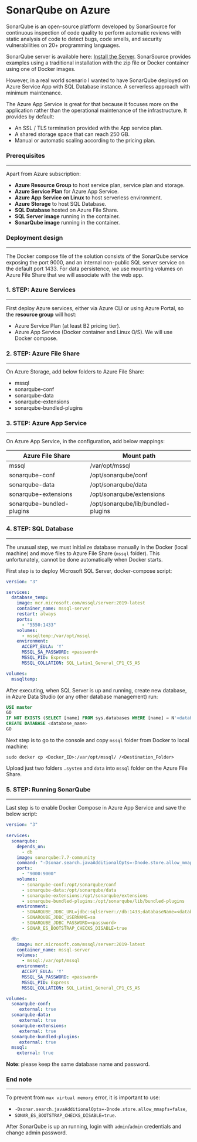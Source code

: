 # SonarQube on Azure

SonarQube is an open-source platform developed by SonarSource for continuous inspection of code quality to perform automatic reviews with static analysis of code to detect bugs, code smells, and security vulnerabilities on 20+ programming languages. 

SonarQube server is available here: [Install the Server](https://docs.sonarqube.org/latest/setup/install-server/). SonarSource provides examples using a traditional installation with the zip file or Docker container using one of Docker images.

However, in a real world scenario I wanted to have SonarQube deployed on Azure Service App with SQL Database instance. A serverless approach with minimum maintenance. 

The Azure App Service is great for that because it focuses more on the application rather than the operational maintenance of the infrastructure. It provides by default:
- An SSL / TLS termination provided with the App service plan.
- A shared storage space that can reach 250 GB.
- Manual or automatic scaling according to the pricing plan.

### Prerequisites
---

Apart from Azure subscription:  

- **Azure Resource Group** to host service plan, service plan and storage.
- **Azure Service Plan** for Azure App Service.
- **Azure App Service on Linux** to host serverless environment.
- **Azure Storage** to host SQL Database.
- **SQL Database** hosted on Azure File Share.
- **SQL Server image** running in the container.
- **SonarQube image** running in the container.

### Deployment design
---

The Docker compose file of the solution consists of the SonarQube service exposing the port 9000, and an internal non-public SQL server service on the default port 1433. For data persistence, we use mounting volumes on Azure File Share that we will associate with the web app.

### 1. STEP: Azure Services
---

First deploy Azure services, either via Azure CLI or using Azure Portal, so the **resource group** will host:

- Azure Service Plan (at least B2 pricing tier).
- Azure App Service (Docker container and Linux O/S). We will use Docker compose.

### 2. STEP: Azure File Share
---

On Azure Storage, add below folders to Azure File Share:
- mssql
- sonarqube-conf
- sonarqube-data
- sonarqube-extensions
- sonarqube-bundled-plugins

### 3. STEP: Azure App Service
---

On Azure App Service, in the configuration, add below mappings:

| Azure File Share | Mount path
|---|---
| mssql | /var/opt/mssql
| sonarqube-conf | /opt/sonarqube/conf
| sonarqube-data | /opt/sonarqube/data
| sonarqube-extensions | /opt/sonarqube/extensions
| sonarqube-bundled-plugins | /opt/sonarqube/lib/bundled-plugins

### 4. STEP: SQL Database
---

The unusual step, we must initialize database manually in the Docker (local machine) and move files to Azure File Share (`mssql` folder). This unfortunately, cannot be done automatically when Docker starts.

First step is to deploy Microsoft SQL Server, docker-compose script:

```yaml
version: "3"

services:
  database_temp:
    image: mcr.microsoft.com/mssql/server:2019-latest
    container_name: mssql-server
    restart: always
    ports:
      - "5550:1433"
    volumes:
      - mssqltemp:/var/opt/mssql
    environment:
      ACCEPT_EULA: 'Y'
      MSSQL_SA_PASSWORD: <password>
      MSSQL_PID: Express
      MSSQL_COLLATION: SQL_Latin1_General_CP1_CS_AS

volumes:
  mssqltemp:
```

After executing, when SQL Server is up and running, create new database, in Azure Data Studio (or any other database management) run:

```sql
USE master
GO
IF NOT EXISTS (SELECT [name] FROM sys.databases WHERE [name] = N'<database_name>')
CREATE DATABASE <database_name>
GO
```

Next step is to go to the console and copy `mssql` folder from Docker to local machine:

`sudo docker cp <Docker_ID>:/var/opt/mssql/ /<Destination_Folder>`

Upload just two folders `.system` and `data` into `mssql` folder on the Azure File Share.

### 5. STEP: Running SonarQube
---

Last step is to enable Docker Compose in Azure App Service and save the below script:

```yaml
version: "3"
   
services:
  sonarqube:
    depends_on:
      - db
    image: sonarqube:7.7-community
    command: "-Dsonar.search.javaAdditionalOpts=-Dnode.store.allow_mmapfs=false"
    ports:
      - "9000:9000"
    volumes:
      - sonarqube-conf:/opt/sonarqube/conf
      - sonarqube-data:/opt/sonarqube/data
      - sonarqube-extensions:/opt/sonarqube/extensions
      - sonarqube-bundled-plugins:/opt/sonarqube/lib/bundled-plugins
    environment:
      - SONARQUBE_JDBC_URL=jdbc:sqlserver://db:1433;databaseName=<database_name>
      - SONARQUBE_JDBC_USERNAME=sa
      - SONARQUBE_JDBC_PASSWORD=<password>
      - SONAR_ES_BOOTSTRAP_CHECKS_DISABLE=true

  db:
    image: mcr.microsoft.com/mssql/server:2019-latest
    container_name: mssql-server
    volumes:
      - mssql:/var/opt/mssql
    environment:
      ACCEPT_EULA: 'Y'
      MSSQL_SA_PASSWORD: <password>
      MSSQL_PID: Express
      MSSQL_COLLATION: SQL_Latin1_General_CP1_CS_AS

volumes:
  sonarqube-conf:
     external: true
  sonarqube-data:
     external: true
  sonarqube-extensions:
     external: true
  sonarqube-bundled-plugins:
     external: true
  mssql:
    external: true
```

**Note**: please keep the same database name and password.

### End note
---

To prevent from `max virtual memory` error, it is important to use:

- `-Dsonar.search.javaAdditionalOpts=-Dnode.store.allow_mmapfs=false`,
- `SONAR_ES_BOOTSTRAP_CHECKS_DISABLE=true`.

After SonarQube is up an running, login with `admin`/`admin` credentials and change admin password.

